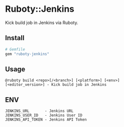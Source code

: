 # Ruboty::Jenkins

Kick build job in Jenkins via Ruboty.

## Install

```ruby
# Gemfile
gem "ruboty-jenkins"
```

## Usage

```
@ruboty build <repo>[/<branch>] [<platform>] [<env>] [<editor_version>] - Kick build job in Jenkins
```

## ENV

```
JENKINS_URL       - Jenkins URL
JENKINS_USER_ID   - Jenkins User ID
JENKINS_API_TOKEN - Jenkins API Token
```
